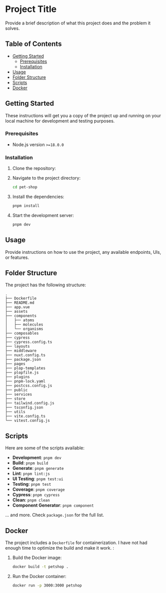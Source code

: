 # Project Title

Provide a brief description of what this project does and the problem it solves.

## Table of Contents

- [Getting Started](#getting-started)
  - [Prerequisites](#prerequisites)
  - [Installation](#installation)
- [Usage](#usage)
- [Folder Structure](#folder-structure)
- [Scripts](#scripts)
- [Docker](#docker)


## Getting Started

These instructions will get you a copy of the project up and running on your local machine for development and testing purposes.

### Prerequisites

- Node.js version `>=18.0.0`

### Installation

1. Clone the repository:


2. Navigate to the project directory:
   ```bash
   cd pet-shop
   ```

3. Install the dependencies:
   ```bash
   pnpm install
   ```

4. Start the development server:
   ```bash
   pnpm dev
   ```

## Usage

Provide instructions on how to use the project, any available endpoints, UIs, or features.

## Folder Structure

The project has the following structure:

```
.
├── Dockerfile
├── README.md
├── app.vue
├── assets
├── components
│   ├── atoms
│   ├── molecules
│   └── organisms
├── composables
├── cypress
├── cypress.config.ts
├── layouts
├── middleware
├── nuxt.config.ts
├── package.json
├── pages
├── plop-templates
├── plopfile.js
├── plugins
├── pnpm-lock.yaml
├── postcss.config.js
├── public
├── services
├── store
├── tailwind.config.js
├── tsconfig.json
├── utils
├── vite.config.ts
└── vitest.config.js

```

## Scripts

Here are some of the scripts available:

- **Development**: `pnpm dev`
- **Build**: `pnpm build`
- **Generate**: `pnpm generate`
- **Lint**: `pnpm lint:js`
- **UI Testing**: `pnpm test:ui`
- **Testing**: `pnpm test`
- **Coverage**: `pnpm coverage`
- **Cypress**: `pnpm cypress`
- **Clean**: `pnpm clean`
- **Component Generator**: `pnpm component`

... and more. Check `package.json` for the full list.

## Docker

The project includes a `Dockerfile` for containerization. I have not had enough time to optimize the build and make it work. :

1. Build the Docker image:
   ```bash
   docker build -t petshop .
   ```

2. Run the Docker container:
   ```bash
   docker run -p 3000:3000 petshop
   ```

